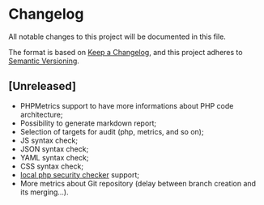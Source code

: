 # Changelog

All notable changes to this project will be documented in this file.

The format is based on [Keep a Changelog](https://keepachangelog.com/en/1.0.0/),
and this project adheres to [Semantic Versioning](https://semver.org/spec/v2.0.0.html).

## [Unreleased]

- PHPMetrics support to have more informations about PHP code architecture;
- Possibility to generate markdown report;
- Selection of targets for audit (php, metrics, and so on);
- JS syntax check;
- JSON syntax check;
- YAML syntax check;
- CSS syntax check;
- [local php security checker](https://github.com/fabpot/local-php-security-checker) support;
- More metrics about Git repository (delay between branch creation and its merging…).
